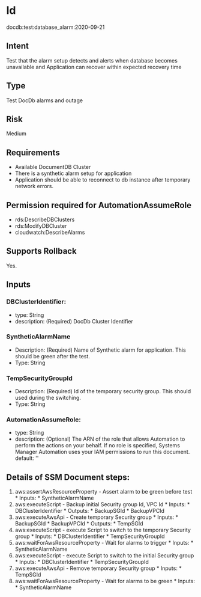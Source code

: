 # Id
docdb:test:database_alarm:2020-09-21

## Intent
Test that the alarm setup detects and alerts when database becomes unavailable and Application can recover within expected recovery time

## Type
Test DocDb alarms and outage

## Risk
Medium

## Requirements
* Available DocumentDB Cluster
* There is a synthetic alarm setup for application
* Application should be able to reconnect to db instance after temporary network errors.

## Permission required for AutomationAssumeRole
* rds:DescribeDBClusters
* rds:ModifyDBCluster
* cloudwatch:DescribeAlarms

## Supports Rollback
Yes.

## Inputs
### DBClusterIdentifier:
* type: String
* description: (Required) DocDb Cluster Identifier
### SyntheticAlarmName
* Description: (Required) Name of Synthetic alarm for application. This should be green after the test.
* Type: String
### TempSecurityGroupId
* Description: (Required) Id of the temporary security group. This should used during the switching.
* Type: String
### AutomationAssumeRole:
* type: String
* description: 
    (Optional) The ARN of the role that allows Automation to perform
    the actions on your behalf. If no role is specified, Systems Manager Automation
    uses your IAM permissions to run this document.
    default: ''

## Details of SSM Document steps:
1. aws:assertAwsResourceProperty - Assert alarm to be green before test
        * Inputs:
            * SyntheticAlarmName
2. aws:executeScript - Backup initial Security group Id, VPC Id
        * Inputs:
            * DBClusterIdentifier
        * Outputs:
            * BackupSGId
            * BackupVPCId
3. aws:executeAwsApi - Create temporary Security group
        * Inputs:
            * BackupSGId
            * BackupVPCId
        * Outputs:
            * TempSGId
4. aws:executeScript - execute Script to switch to the temporary Security group
        * Inputs:
            * DBClusterIdentifier
            * TempSecurityGroupId
5. aws:waitForAwsResourceProperty - Wait for alarms to trigger
        * Inputs:
            * SyntheticAlarmName
5. aws:executeScript - execute Script to switch to the initial Security group
        * Inputs:
            * DBClusterIdentifier
            * TempSecurityGroupId
6. aws:executeAwsApi - Remove temporary Security group
        * Inputs:
            * TempSGId
7. aws:waitForAwsResourceProperty - Wait for alarms to be green
        * Inputs:
            * SyntheticAlarmName
